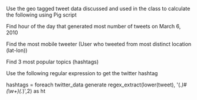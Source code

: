  Use the geo tagged tweet data discussed and used in the class to calculate the following using Pig script

Find hour of the day that generated most number of tweets on March 6, 2010

Find the most mobile tweeter (User who tweeted from most distinct location (lat-lon))

Find 3 most popular topics (hashtags)

Use the following regular expression to get the twitter hashtag

hashtags = foreach twitter_data generate regex_extract(lower(tweet), '(.*)#(\\w+)(.*)',2) as ht 
